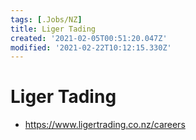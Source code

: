 ```yaml
---
tags: [.Jobs/NZ]
title: Liger Tading
created: '2021-02-05T00:51:20.047Z'
modified: '2021-02-22T10:12:15.330Z'
---
```


# Liger Tading

* https://www.ligertrading.co.nz/careers

